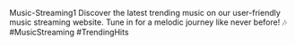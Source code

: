 Music-Streaming1
Discover the latest trending music on our user-friendly music streaming website. Tune in for a melodic journey like never before! 🎶 #MusicStreaming #TrendingHits

